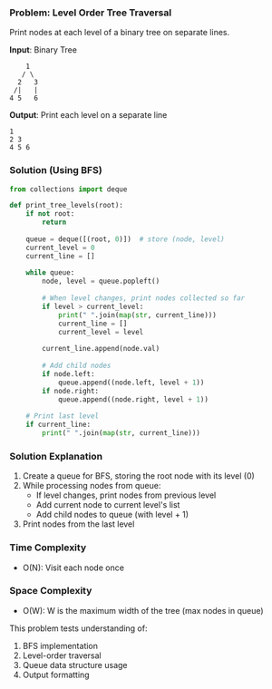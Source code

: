 ### Problem: Level Order Tree Traversal
Print nodes at each level of a binary tree on separate lines.

**Input**: Binary Tree
```
    1
   / \
  2   3
 /|   |
4 5   6
```

**Output**: Print each level on a separate line
```
1
2 3
4 5 6
```

### Solution (Using BFS)
```python
from collections import deque

def print_tree_levels(root):
    if not root:
        return
    
    queue = deque([(root, 0)])  # store (node, level)
    current_level = 0
    current_line = []
    
    while queue:
        node, level = queue.popleft()
        
        # When level changes, print nodes collected so far
        if level > current_level:
            print(" ".join(map(str, current_line)))
            current_line = []
            current_level = level
        
        current_line.append(node.val)
        
        # Add child nodes
        if node.left:
            queue.append((node.left, level + 1))
        if node.right:
            queue.append((node.right, level + 1))
    
    # Print last level
    if current_line:
        print(" ".join(map(str, current_line)))
```

### Solution Explanation
1. Create a queue for BFS, storing the root node with its level (0)
2. While processing nodes from queue:
   - If level changes, print nodes from previous level
   - Add current node to current level's list
   - Add child nodes to queue (with level + 1)
3. Print nodes from the last level

### Time Complexity
- O(N): Visit each node once

### Space Complexity
- O(W): W is the maximum width of the tree (max nodes in queue)

This problem tests understanding of:
1. BFS implementation
2. Level-order traversal
3. Queue data structure usage
4. Output formatting
